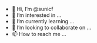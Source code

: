 - 👋 Hi, I’m @sunicf
- 👀 I’m interested in ...
- 🌱 I’m currently learning ...
- 💞️ I’m looking to collaborate on ...
- 📫 How to reach me ...

<!---
sunicf/sunicf is a ✨ special ✨ repository because its `README.md` (this file) appears on your GitHub profile.
You can click the Preview link to take a look at your changes.
--->
